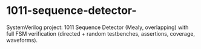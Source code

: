 # 1011-sequence-detector-
SystemVerilog project: 1011 Sequence Detector (Mealy, overlapping) with full FSM verification (directed + random testbenches, assertions, coverage, waveforms).
